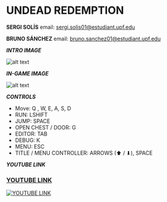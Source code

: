 # UNDEAD REDEMPTION

**SERGI SOLÍS**
email: sergi.solis01@estudiant.upf.edu

**BRUNO SÁNCHEZ**
email: bruno.sanchez01@estudiant.upf.edu

***INTRO IMAGE***

![alt text](https://github.com/SergiSolis/Undead-Redemption_JE-3D-Project/blob/main/title.png?raw=true)

***IN-GAME IMAGE***

![alt text](https://github.com/SergiSolis/Undead-Redemption_JE-3D-Project/blob/main/game.png?raw=true)

***CONTROLS***

- Move: Q , W, E, A, S, D
- RUN: LSHIFT
- JUMP: SPACE
- OPEN CHEST / DOOR: G
- EDITOR: TAB
- DEBUG: K
- MENU: ESC
- TITLE / MENU CONTROLLER: ARROWS (⬆ / ⬇), SPACE

***YOUTUBE LINK***

### [YOUTUBE LINK](https://youtu.be/V0yNDMxz1fc)
[![YOUTUBE LINK](https://github.com/SergiSolis/Undead-Redemption_JE-3D-Project/blob/main/title.png?raw=true)](https://youtu.be/V0yNDMxz1fc)
